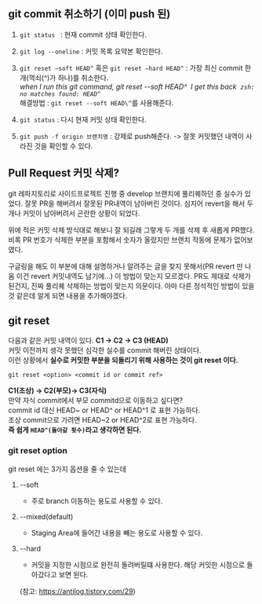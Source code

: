 ## git commit 취소하기 (이미 push 된)

1.  `git status ` : 현재 commit 상태 확인한다.
2.  `git log --oneline` : 커밋 목록 요약본 확인한다.
3.  `git reset —soft HEAD^` 혹은 `git reset —hard HEAD^` : 가장 최신 commit 한개(꺽쇠(^)가 하나)를 취소한다.
    <br>_when I run this git command, git reset --soft HEAD^ 
    I get this back  `zsh: no matches found: HEAD^`_
    <br>해결방법 : `git reset --soft HEAD\^`를 사용해준다.

4.  `git status` : 다시 현재 커밋 상태 확인한다.
5.  `git push -f origin 브랜치명` : 강제로 push해준다. -> 잘못 커밋했던 내역이 사라진 것을 확인할 수 있다.

## Pull Request 커밋 삭제?

git 레파지토리로 사이드프로젝트 진행 중
develop 브랜치에 풀리퀘하던 중 실수가 있었다. 잘못 PR을 해버려서 잘못된 PR내역이 남아버린 것이다. 심지어 revert을 해서 두개나 커밋이 남아버려서 곤란한 상황이 되었다.

위에 적은 커밋 삭제 방식대로 해보니 잘 되길래 그렇게 두 개를 삭제 후 새롭게 PR했다. 비록 PR 번호가 삭제한 부분을 포함해서 숫자가 올랐지만 브랜치 작동에 문제가 없어보였다.

구글링을 해도 이 부분에 대해 설명하거나 알려주는 글을 찾지 못해서(PR revert 만 나옴 이건 revert 커밋내역도 남기에...) 이 방법이 맞는지 모르겠다.
PR도 제대로 삭제가 된건지, 진짜 풀리퀘 삭제하는 방법이 맞는지 의문이다. 아마 다른 정석적인 방법이 있을 것 같은데 알게 되면 내용을 추가해야겠다.

## git reset

다음과 같은 커밋 내역이 있다.
**C1 -> C2 -> C3 (HEAD)**
<br>커밋 이전까지 생각 못했던 심각한 실수를 commit 해버린 상태이다.
<br>이런 상황에서 **실수로 커밋한 부분을 되돌리기 위해 사용하는 것이 git reset 이다.**

```
git reset <option> <commit id or commit ref>
```

**C1(조상) -> C2(부모)-> C3(자식)**
<br>만약 자식 commit에서 부모 commitd으로 이동하고 싶다면?
<br>commit id 대신 HEAD~ or HEAD^ or HEAD^1 로 표현 가능하다.
<br>조상 commit으로 가려면 HEAD~2 or HEAD^2로 표현 가능하다.
<br>**즉 쉽게 `HEAD^(돌아갈 횟수)`라고 생각하면 된다.**

### git reset option

git reset 에는 3가지 옵션을 줄 수 있는데

1. --soft
   - 주로 branch 이동하는 용도로 사용할 수 있다.
2. --mixed(default)
   - Staging Area에 들어간 내용을 빼는 용도로 사용할 수 있다.
3. --hard

   - 커밋을 지정한 시점으로 완전히 돌려버릴떄 사용한다. 해당 커밋한 시점으로 돌아갔다고 보면 된다.

   (참고: https://antilog.tistory.com/29)
